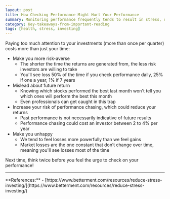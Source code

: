 ```yaml
---
layout: post
title: How Checking Performance Might Hurt Your Performance
summary: Monitoring performance frequently tends to result in stress, unhappiness, and can even end up reducing your returns
category: Key-takeaways-from-important-reading
tags: [health, stress, investing]
---
```


Paying too much attention to your investments (more than once per quarter) costs more than just your time:
- Make you more risk-averse
  - The shorter the time the returns are generated from, the less risk investors are willing to take
  - You'll see loss 50% of the time if you check performance daily, 25% if one a year, 1% if 7 years
- Mislead about future return
  - Knowing which stocks performed the best last month won't tell you which ones will perform the best this month
  - Even professionals can get caught in this trap
- Increase your risk of performance chasing, which could reduce your returns
  - Past performance is not necessarily indicative of future results
  - Performance chasing could cost an investor between 2 to 4% per year
- Make you unhappy
  - We tend to feel losses more powerfully than we feel gains
  - Market losses are the one constant that don’t change over time, meaning you'll see losses most of the time

Next time, think twice before you feel the urge to check on your performance!

<hr>
**References:**
- [https://www.betterment.com/resources/reduce-stress-investing/](https://www.betterment.com/resources/reduce-stress-investing/)
